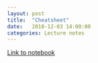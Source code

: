 ```yaml
---
layout: post
title:  "Cheatsheet"
date:   2018-12-03 14:00:00
categories: Lecture notes
---
```


[Link to notebook](https://notebooks.azure.com/nbarral/libraries/introprog-cheatsheet)


